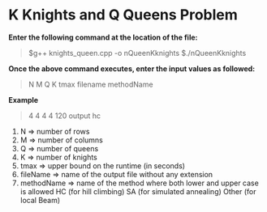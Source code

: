 # K Knights and Q Queens Problem

**Enter the following command at the location of the file:**

> $g++ knights_queen.cpp -o nQueenKknights
> $./nQueenKknights

**Once the above command executes, enter the input values as followed:**

> N M Q K tmax filename methodName

**Example**

> 4 4 4 4 120 output hc

1. N => number of rows
2. M => number of columns
3. Q => number of queens
4. K => number of knights
5. tmax => upper bound on the runtime (in seconds)
6. fileName => name of the output file without any extension
7. methodName => name of the method where both lower and upper case is allowed
   HC (for hill climbing)
   SA (for simulated annealing)
   Other (for local Beam)

